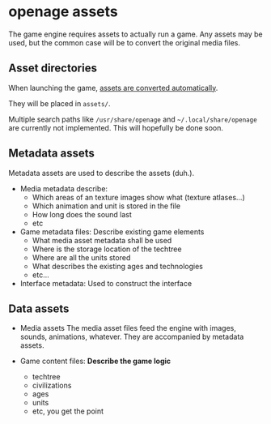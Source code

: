 openage assets
==============

The game engine requires assets to actually run a game.
Any assets may be used, but the common case will be to convert the original media files.


Asset directories
-----------------

When launching the game, [assets are converted automatically](/doc/media_convert.md).

They will be placed in `assets/`.

Multiple search paths like `/usr/share/openage`
and `~/.local/share/openage` are currently not implemented.
This will hopefully be done soon.


Metadata assets
---------------

Metadata assets are used to describe the assets (duh.).

* Media metadata describe:
  * Which areas of an texture images show what (texture atlases...)
  * Which animation and unit is stored in the file
  * How long does the sound last
  * etc
* Game metadata files: Describe existing game elements
  * What media asset metadata shall be used
  * Where is the storage location of the techtree
  * Where are all the units stored
  * What describes the existing ages and technologies
  * etc...
* Interface metadata: Used to construct the interface


Data assets
-----------

- Media assets
   The media asset files feed the engine with images, sounds, animations, whatever.
   They are accompanied by metadata assets.

- Game content files: **Describe the game logic**
     - techtree
     - civilizations
     - ages
     - units
     - etc, you get the point
